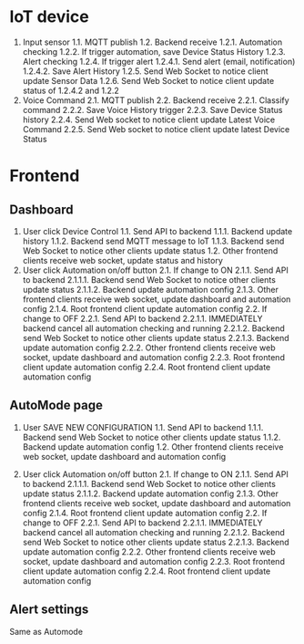 # IoT device
1. Input sensor
1.1. MQTT publish
1.2. Backend receive
1.2.1. Automation checking
1.2.2. If trigger automation, save Device Status History
1.2.3. Alert checking
1.2.4. If trigger alert
1.2.4.1. Send alert (email, notification)
1.2.4.2. Save Alert History
1.2.5. Send Web Socket to notice client update Sensor Data
1.2.6. Send Web Socket to notice client update status of 1.2.4.2 and 1.2.2
2. Voice Command 
2.1. MQTT publish
2.2. Backend receive
2.2.1. Classify command
2.2.2. Save Voice History trigger
2.2.3. Save Device Status history
2.2.4. Send Web socket to notice client update Latest Voice Command
2.2.5. Send Web socket to notice client update latest Device Status

# Frontend

## Dashboard
1. User click Device Control
1.1. Send API to backend
1.1.1. Backend update history
1.1.2. Backend send MQTT message to IoT
1.1.3. Backend send Web Socket to notice other clients update status
1.2. Other frontend clients receive web socket, update status and history
2. User click Automation on/off button
2.1. If change to ON
2.1.1. Send API to backend
2.1.1.1. Backend send Web Socket to notice other clients update status
2.1.1.2. Backend update automation config
2.1.3. Other frontend clients receive web socket, update dashboard and automation config
2.1.4. Root frontend client update automation config 
2.2. If change to OFF
2.2.1. Send API to backend
2.2.1.1. IMMEDIATELY backend cancel all automation checking and running
2.2.1.2. Backend send Web Socket to notice other clients update status
2.2.1.3. Backend update automation config
2.2.2. Other frontend clients receive web socket, update dashboard and automation config
2.2.3. Root frontend client update automation config 
2.2.4. Root frontend client update automation config 

## AutoMode page
1. User SAVE NEW CONFIGURATION
1.1. Send API to backend
1.1.1. Backend send Web Socket to notice other clients update status
1.1.2. Backend update automation config
1.2. Other frontend clients receive web socket, update dashboard and automation config

2. User click Automation on/off button
2.1. If change to ON
2.1.1. Send API to backend
2.1.1.1. Backend send Web Socket to notice other clients update status
2.1.1.2. Backend update automation config
2.1.3. Other frontend clients receive web socket, update dashboard and automation config
2.1.4. Root frontend client update automation config 
2.2. If change to OFF
2.2.1. Send API to backend
2.2.1.1. IMMEDIATELY backend cancel all automation checking and running
2.2.1.2. Backend send Web Socket to notice other clients update status
2.2.1.3. Backend update automation config
2.2.2. Other frontend clients receive web socket, update dashboard and automation config
2.2.3. Root frontend client update automation config 
2.2.4. Root frontend client update automation config 

## Alert settings
Same as Automode